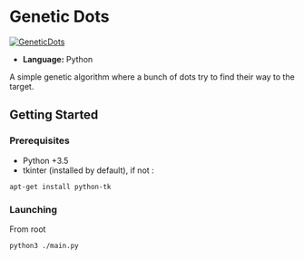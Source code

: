 # Genetic Dots

[![GeneticDots](https://img.youtube.com/vi/Box4UPPac50/0.jpg)](https://www.youtube.com/watch?v=Box4UPPac50)

- **Language:** Python

A simple genetic algorithm where a bunch of dots try to find their way to the target.

## Getting Started


### Prerequisites

- Python +3.5
- tkinter (installed by default), if not :

```
apt-get install python-tk
```

### Launching


From root

```
python3 ./main.py
```
